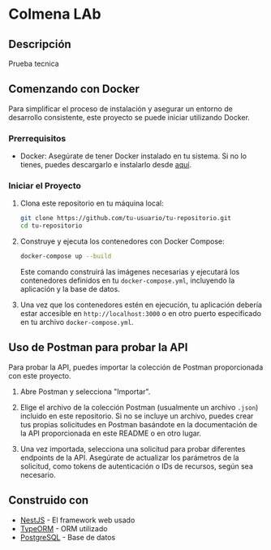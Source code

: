 # Colmena LAb

## Descripción

Prueba tecnica

## Comenzando con Docker

Para simplificar el proceso de instalación y asegurar un entorno de desarrollo consistente, este proyecto se puede iniciar utilizando Docker.

### Prerrequisitos

- Docker: Asegúrate de tener Docker instalado en tu sistema. Si no lo tienes, puedes descargarlo e instalarlo desde [aquí](https://www.docker.com/get-started).

### Iniciar el Proyecto

1. Clona este repositorio en tu máquina local:

    ```bash
    git clone https://github.com/tu-usuario/tu-repositorio.git
    cd tu-repositorio
    ```

2. Construye y ejecuta los contenedores con Docker Compose:

    ```bash
    docker-compose up --build
    ```

    Este comando construirá las imágenes necesarias y ejecutará los contenedores definidos en tu `docker-compose.yml`, incluyendo la aplicación y la base de datos.

3. Una vez que los contenedores estén en ejecución, tu aplicación debería estar accesible en `http://localhost:3000` o en otro puerto especificado en tu archivo `docker-compose.yml`.

## Uso de Postman para probar la API

Para probar la API, puedes importar la colección de Postman proporcionada con este proyecto.

1. Abre Postman y selecciona "Importar".

2. Elige el archivo de la colección Postman (usualmente un archivo `.json`) incluido en este repositorio. Si no se incluye un archivo, puedes crear tus propias solicitudes en Postman basándote en la documentación de la API proporcionada en este README o en otro lugar.

3. Una vez importada, selecciona una solicitud para probar diferentes endpoints de la API. Asegúrate de actualizar los parámetros de la solicitud, como tokens de autenticación o IDs de recursos, según sea necesario.

## Construido con

- [NestJS](https://nestjs.com/) - El framework web usado
- [TypeORM](https://typeorm.io/) - ORM utilizado
- [PostgreSQL](https://www.postgresql.org/) - Base de datos
